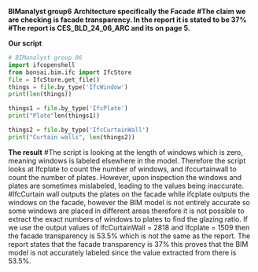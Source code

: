 **BIManalyst group6**
**Architecture specifically the Facade**
**#The claim we are checking is facade transparency. In the report it is stated to be 37%**
**#The report is CES_BLD_24_06_ARC and its on page 5.**

**Our script**
```python
# BIManalyst group 06
import ifcopenshell
from bonsai.bim.ifc import IfcStore
file = IfcStore.get_file()
things = file.by_type('IfcWindow')
print(len(things))

things1 = file.by_type('IfcPlate')
print("Plate"len(things1))

things2 = file.by_type('IfcCurtainWall')
print("Curtain walls", len(things2))

```

**The result**
#The script is looking at the length of windows which is zero, meaning windows is labeled elsewhere in the model. Therefore the script looks at Ifcplate to count the number of windows, and ifccurtainwall to count the number of plates. However, upon inspection the windows and plates are sometimes mislabeled, leading to the values being inaccurate.
#IfcCurtain wall outputs the plates on the facade while ifcplate outputs the windows on the facade, however the BIM model is not entirely accurate so some windows are placed in different areas therefore it is not possible to extract the exact numbers of windows to plates to find the glazing ratio. If we use the output values of IfcCurtainWall = 2818 and Ifcplate = 1509 then the facade transparency is 53.5% which is not the same as the report. The report states that the facade transparency is 37% this proves that the BIM model is not accurately labeled since the value extracted from there is 53.5%.
